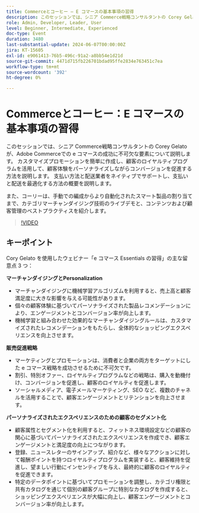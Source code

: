 ```yaml
---
title: Commerceとコーヒー – E コマースの基本事項の習得
description: このセッションでは、シニア Commerce戦略コンサルタントの Corey Gelato が、Adobe Commerceでの e コマースの成功に不可欠な要素について説明します。 カスタマイズプロモーションを簡単に作成し、顧客のロイヤルティプログラムを活用して、顧客体験をパーソナライズしながらコンバージョンを促進する方法を説明します。 支払い方法と配送業者をネイティブでサポートし、支払いと配送を最適化する方法の概要を説明します。 また、コーリーは、手動での編成からより自動化されたスマート製品の割り当てまで、カテゴリマーチャンダイジング技術のライブデモと、コンテンツおよび顧客管理のベストプラクティスを紹介します。
role: Admin, Developer, Leader, User
level: Beginner, Intermediate, Experienced
doc-type: Event
duration: 3480
last-substantial-update: 2024-06-07T00:00:00Z
jira: KT-15605
exl-id: e9061413-76b5-496c-91a2-a8bb54e1d21d
source-git-commit: 4471d715fb226701bdad95ffe2834e763451c7ea
workflow-type: tm+mt
source-wordcount: '392'
ht-degree: 0%

---
```


# Commerceとコーヒー：E コマースの基本事項の習得

このセッションでは、シニア Commerce戦略コンサルタントの Corey Gelato が、Adobe Commerceでの e コマースの成功に不可欠な要素について説明します。 カスタマイズプロモーションを簡単に作成し、顧客のロイヤルティプログラムを活用して、顧客体験をパーソナライズしながらコンバージョンを促進する方法を説明します。 支払い方法と配送業者をネイティブでサポートし、支払いと配送を最適化する方法の概要を説明します。

また、コーリーは、手動での編成からより自動化されたスマート製品の割り当てまで、カテゴリマーチャンダイジング技術のライブデモと、コンテンツおよび顧客管理のベストプラクティスを紹介します。

>[!VIDEO](https://video.tv.adobe.com/v/3429437/?learn=on)

## キーポイント

Cory Gelato を使用したウェビナー「e コマース Essentials の習得」の主な留意点 3 つ：

**マーチャンダイジングとPersonalization**

* マーチャンダイジングに機械学習アルゴリズムを利用すると、売上高と顧客満足度に大きな影響を与える可能性があります。
* 個々の顧客体験に基づいてパーソナライズされた製品レコメンデーションにより、エンゲージメントとコンバージョン率が向上します。
* 機械学習と組み合わせた効果的なマーチャンダイジングルールは、カスタマイズされたレコメンデーションをもたらし、全体的なショッピングエクスペリエンスを向上させます。

**販売促進戦略**

* マーケティングとプロモーションは、消費者と企業の両方をターゲットにした e コマース戦略を成功させるために不可欠です。
* 割引、特別オファー、ロイヤルティプログラムなどの戦略は、購入を動機付け、コンバージョンを促進し、顧客のロイヤルティを促進します。
* ソーシャルメディア、電子メールマーケティング、SEO など、複数のチャネルを活用することで、顧客エンゲージメントとリテンションを向上させます。

**パーソナライズされたエクスペリエンスのための顧客のセグメント化**

* 顧客属性とセグメント化を利用すると、フィットネス環境設定などの顧客の関心に基づいてパーソナライズされたエクスペリエンスを作成でき、顧客エンゲージメントと満足度の向上につながります。
* 登録、ニュースレターのサインアップ、紹介など、様々なアクションに対して報酬ポイントを持つロイヤルティプログラムを実装すると、顧客維持を促進し、望ましい行動にインセンティブを与え、最終的に顧客のロイヤルティを促進できます。
* 特定のデータポイントに基づいてプロモーションを調整し、カテゴリ権限と共有カタログを通じて個別の顧客グループに特別なカタログを作成すると、ショッピングエクスペリエンスが大幅に向上し、顧客エンゲージメントとコンバージョン率が向上します。